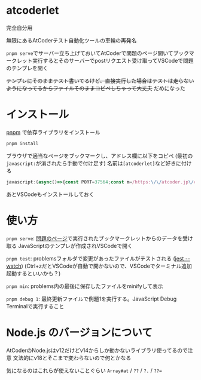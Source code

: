 # atcoderlet

完全自分用

無限にあるAtCoderテスト自動化ツールの車輪の再発名

`pnpm serve`でサーバー立ち上げておいてAtCoderで問題のページ開いてブックマークレット実行するとそのサーバーでpostリクエスト受け取ってVSCodeで問題のテンプレを開く

~~テンプレにそのままテスト書いてるけど、直接実行した場合はテストは走らないようになってるからファイルそのままコピペしちゃって大丈夫~~ だめになった

# インストール

[pnpm](https://pnpm.io/ja/installation) で依存ライブラリをインストール

```sh
pnpm install
```

ブラウザで適当なページをブックマークし、アドレス欄に以下をコピペ (最初の`javascript:`が消されたら手動で付け足す)
名前は`[atcoderlet]`など好きに付ける

```js
javascript:(async()=>{const PORT=37564;const m=/https:\/\/atcoder.jp\/contests\/([-\w]+)\/tasks\/([-\w]+)/.exec(location.href);if(m){const examples=[];const parent=document.querySelector(".lang-ja")||document;parent.querySelectorAll("[id^=pre-sample], ol.linenums").forEach((e,i)=>{let text;if(e.children.length>0){text=[...e.children].map(c=>c.textContent).join("\n")}else{text=e.textContent}(examples[i/2|0]??=[]).push(text.trim())});const problem={url:m[0],contestId:m[1],problemId:m[2],subject:document.title,examples,timestamp:new Date().toISOString()};await fetch(`http://localhost:${PORT}`,{method:"POST",mode:"no-cors",body:JSON.stringify(problem)}).catch(()=>alert(`\u300Cpnpm serve\u300D\u3057\u3066\u306A\u3044\u304B\u3082\uFF1F`))}else{alert("AtCoder\u306E\u554F\u984C\u30DA\u30FC\u30B8\u3067\u4F7F\u3063\u3066\u306D")}})();
```

あとVSCodeもインストールしておく

# 使い方

`pnpm serve`: [問題のページ](https://atcoder.jp/contests/practice/tasks/practice_1)で実行されたブックマークレットからのデータを受け取る
JavaScriptのテンプレが作成されVSCodeで開く

`pnpm test`: problemsフォルダで変更があったファイルがテストされる ([jest --watch](https://jestjs.io/ja/docs/cli#:~:text=name%2Dof%2Dspec-,%E3%82%A6%E3%82%A9%E3%83%83%E3%83%81%E3%83%A2%E3%83%BC%E3%83%89%E3%81%A7%E5%AE%9F%E8%A1%8C%E3%81%99%E3%82%8B%3A,-jest%20%2D%2Dwatch%20%23%20%E3%83%87%E3%83%95%E3%82%A9%E3%83%AB%E3%83%88))
(Ctrl+zだとVSCodeが自動で開かないので、VSCodeでターミナル追加起動するといいかも？)

`pnpm min`: problems内の最後に保存したファイルをminifyして表示

`pnpm debug 1`: 最終更新ファイルで例題1を実行する。JavaScript Debug Terminalで実行すること

# Node.js のバージョンについて

AtCoderのNode.jsはv12だけどv14からしか動かないライブラリ使ってるので注意
文法的にv18とそこまで変わらないので何とかなる

気になるのはこれらが使えないことぐらい
`Array#at` / `??` / `?.` / `??=`